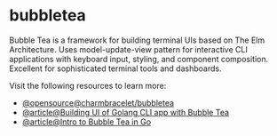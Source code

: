 # bubbletea

Bubble Tea is a framework for building terminal UIs based on The Elm Architecture. Uses model-update-view pattern for interactive CLI applications with keyboard input, styling, and component composition. Excellent for sophisticated terminal tools and dashboards.

Visit the following resources to learn more:

- [@opensource@charmbracelet/bubbletea](https://github.com/charmbracelet/bubbletea)
- [@article@Building UI of Golang CLI app with Bubble Tea](https://medium.com/@originalrad50/building-ui-of-golang-cli-app-with-bubble-tea-68b61e25445e)
- [@article@Intro to Bubble Tea in Go](https://dev.to/andyhaskell/intro-to-bubble-tea-in-go-21lg)